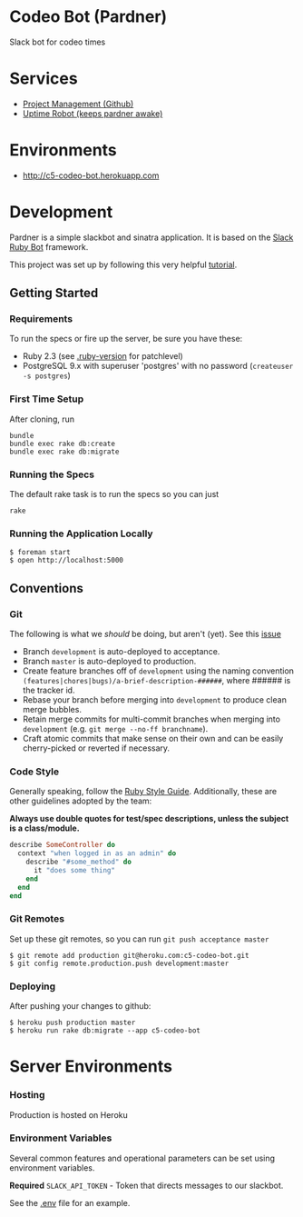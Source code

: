 # Codeo Bot (Pardner)

Slack bot for codeo times

# Services

* [Project Management (Github)](https://github.com/carbonfive/codeo-bot/issues)
* [Uptime Robot (keeps pardner awake)](http://uptimerobot.com/)

# Environments

* http://c5-codeo-bot.herokuapp.com

# Development

Pardner is a simple slackbot and sinatra application. It is based on the
[Slack Ruby Bot](https://github.com/dblock/slack-ruby-bot) framework.

This project was set up by following this very helpful [tutorial](https://github.com/dblock/slack-ruby-bot/blob/master/TUTORIAL.md).

## Getting Started

### Requirements

To run the specs or fire up the server, be sure you have these:

* Ruby 2.3 (see [.ruby-version](.ruby-version) for patchlevel)
* PostgreSQL 9.x with superuser 'postgres' with no password (```createuser -s postgres```)

### First Time Setup

After cloning, run
```
bundle
bundle exec rake db:create
bundle exec rake db:migrate
```

### Running the Specs

The default rake task is to run the specs so you can just
```
rake 
```

### Running the Application Locally

    $ foreman start
    $ open http://localhost:5000

## Conventions

### Git

The following is what we *should* be doing, but aren't (yet). See this [issue](https://github.com/carbonfive/codeo-bot/issues/1)

* Branch ```development``` is auto-deployed to acceptance.
* Branch ```master``` is auto-deployed to production.
* Create feature branches off of ```development``` using the naming convention ```(features|chores|bugs)/a-brief-description-######```, where ###### is the tracker id.
* Rebase your branch before merging into ```development``` to produce clean merge bubbles.
* Retain merge commits for multi-commit branches when merging into ```development``` (e.g. ```git merge --no-ff branchname```).
* Craft atomic commits that make sense on their own and can be easily cherry-picked or reverted if necessary.

### Code Style

Generally speaking, follow the [Ruby Style Guide](https://github.com/bbatsov/ruby-style-guide). Additionally, these are other guidelines adopted by the team:

**Always use double quotes for test/spec descriptions, unless the subject is a class/module.**

```ruby
describe SomeController do
  context "when logged in as an admin" do
    describe "#some_method" do
      it "does some thing"
    end
  end
end
```
### Git Remotes

Set up these git remotes, so you can run ```git push acceptance master```

    $ git remote add production git@heroku.com:c5-codeo-bot.git
    $ git config remote.production.push development:master

### Deploying

After pushing your changes to github:

    $ heroku push production master
    $ heroku run rake db:migrate --app c5-codeo-bot

# Server Environments

### Hosting

Production is hosted on Heroku

### Environment Variables

Several common features and operational parameters can be set using environment variables.

**Required**
```SLACK_API_TOKEN``` - Token that directs messages to our slackbot.

See the [.env](https://github.com/carbonfive/codeo-bot/blob/master/.env) file for an example.
